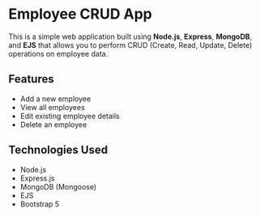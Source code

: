 # Employee CRUD App

This is a simple web application built using **Node.js**, **Express**, **MongoDB**, and **EJS** that allows you to perform CRUD (Create, Read, Update, Delete) operations on employee data.

## Features

- Add a new employee
- View all employees
- Edit existing employee details
- Delete an employee

## Technologies Used

- Node.js
- Express.js
- MongoDB (Mongoose)
- EJS
- Bootstrap 5
